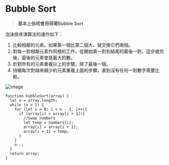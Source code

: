 # Bubble Sort

> <b>基本上係唔會用得著Bubble Sort</b>

泡沫排序演算法的運作如下：

1. 比較相鄰的元素。如果第一個比第二個大，就交換它們兩個。
2. 對每一對相鄰元素作同樣的工作，從開始第一對到結尾的最後一對。這步做完後，最後的元素會是最大的數。
3. 針對所有的元素重複以上的步驟，除了最後一個。
4. 持續每次對越來越少的元素重複上面的步驟，直到沒有任何一對數字需要比較。

![image](https://upload.wikimedia.org/wikipedia/commons/2/2a/Bubble_sort_with_flag.gif)

```
function bubbleSort(array) {
  let n = array.length;
  while (n > 1) {
    for (let i = 0; i < n - 1; i++){
      if (array[i] > array[i + 1]){
        //Swap numbers
        let temp = numbers[i];
        array[i] = array[i + 1];
        array[i + 1] = temp;
      }
    }
    n--;
  }
  return array;
}
```
